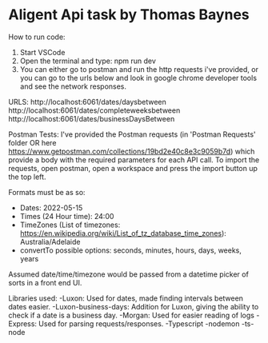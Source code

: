 # Aligent Api task by Thomas Baynes

How to run code:
1. Start VSCode
2. Open the terminal and type: npm run dev
3. You can either go to postman and run the http requests i've provided, or you can go to the urls below
and look in google chrome developer tools and see the network responses.

URLS:
http://localhost:6061/dates/daysbetween
http://localhost:6061/dates/completeweeksbetween
http://localhost:6061/dates/businessDaysBetween

Postman Tests:
I've provided the Postman requests (in 'Postman Requests' folder
OR here https://www.getpostman.com/collections/19bd2e40c8e3c9059b7d) which provide a body with the required
parameters for each API call.
To import the requests, open postman, open a workspace and press the import button up the top left.

Formats must be as so:
  - Dates: 2022-05-15
  - Times (24 Hour time): 24:00
  - TimeZones (List of timezones: https://en.wikipedia.org/wiki/List_of_tz_database_time_zones): Australia/Adelaide
  - convertTo possible options: seconds, minutes, hours, days, weeks, years

Assumed date/time/timezone would be passed from a datetime picker of sorts in a front end UI.

Libraries used:
  -Luxon: Used for dates, made finding intervals between dates easier.
  -Luxon-business-days: Addition for Luxon, giving the ability to check if a date is a business day.
  -Morgan: Used for easier reading of logs
  -Express: Used for parsing requests/responses.
  -Typescript
  -nodemon
  -ts-node

